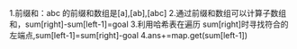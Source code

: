 1.前缀和：abc 的前缀和数组是[a],[ab],[abc] 
2.通过前缀和数组可以计算子数组和，sum[right]-sum[left-1]=goal 
3.利用哈希表在遍历 sum[right]时寻找符合的左端点,sum[left-1]=sum[right]-goal
4.ans+=map.get(sum[left-1])
